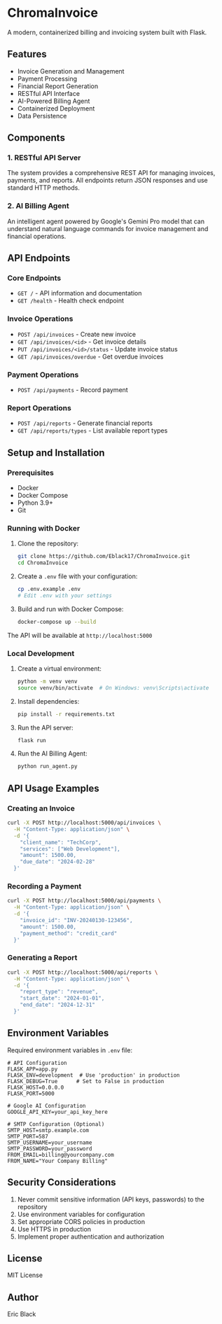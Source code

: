 # ChromaInvoice

A modern, containerized billing and invoicing system built with Flask.

## Features

- Invoice Generation and Management
- Payment Processing
- Financial Report Generation
- RESTful API Interface
- AI-Powered Billing Agent
- Containerized Deployment
- Data Persistence

## Components

### 1. RESTful API Server
The system provides a comprehensive REST API for managing invoices, payments, and reports. All endpoints return JSON responses and use standard HTTP methods.

### 2. AI Billing Agent
An intelligent agent powered by Google's Gemini Pro model that can understand natural language commands for invoice management and financial operations.

## API Endpoints

### Core Endpoints
- `GET /` - API information and documentation
- `GET /health` - Health check endpoint

### Invoice Operations
- `POST /api/invoices` - Create new invoice
- `GET /api/invoices/<id>` - Get invoice details
- `PUT /api/invoices/<id>/status` - Update invoice status
- `GET /api/invoices/overdue` - Get overdue invoices

### Payment Operations
- `POST /api/payments` - Record payment

### Report Operations
- `POST /api/reports` - Generate financial reports
- `GET /api/reports/types` - List available report types

## Setup and Installation

### Prerequisites

- Docker
- Docker Compose
- Python 3.9+
- Git

### Running with Docker

1. Clone the repository:
   ```bash
   git clone https://github.com/Eblack17/ChromaInvoice.git
   cd ChromaInvoice
   ```

2. Create a `.env` file with your configuration:
   ```bash
   cp .env.example .env
   # Edit .env with your settings
   ```

3. Build and run with Docker Compose:
   ```bash
   docker-compose up --build
   ```

The API will be available at `http://localhost:5000`

### Local Development

1. Create a virtual environment:
   ```bash
   python -m venv venv
   source venv/bin/activate  # On Windows: venv\Scripts\activate
   ```

2. Install dependencies:
   ```bash
   pip install -r requirements.txt
   ```

3. Run the API server:
   ```bash
   flask run
   ```

4. Run the AI Billing Agent:
   ```bash
   python run_agent.py
   ```

## API Usage Examples

### Creating an Invoice
```bash
curl -X POST http://localhost:5000/api/invoices \
  -H "Content-Type: application/json" \
  -d '{
    "client_name": "TechCorp",
    "services": ["Web Development"],
    "amount": 1500.00,
    "due_date": "2024-02-28"
  }'
```

### Recording a Payment
```bash
curl -X POST http://localhost:5000/api/payments \
  -H "Content-Type: application/json" \
  -d '{
    "invoice_id": "INV-20240130-123456",
    "amount": 1500.00,
    "payment_method": "credit_card"
  }'
```

### Generating a Report
```bash
curl -X POST http://localhost:5000/api/reports \
  -H "Content-Type: application/json" \
  -d '{
    "report_type": "revenue",
    "start_date": "2024-01-01",
    "end_date": "2024-12-31"
  }'
```

## Environment Variables

Required environment variables in `.env` file:

```env
# API Configuration
FLASK_APP=app.py
FLASK_ENV=development  # Use 'production' in production
FLASK_DEBUG=True      # Set to False in production
FLASK_HOST=0.0.0.0
FLASK_PORT=5000

# Google AI Configuration
GOOGLE_API_KEY=your_api_key_here

# SMTP Configuration (Optional)
SMTP_HOST=smtp.example.com
SMTP_PORT=587
SMTP_USERNAME=your_username
SMTP_PASSWORD=your_password
FROM_EMAIL=billing@yourcompany.com
FROM_NAME="Your Company Billing"
```

## Security Considerations

1. Never commit sensitive information (API keys, passwords) to the repository
2. Use environment variables for configuration
3. Set appropriate CORS policies in production
4. Use HTTPS in production
5. Implement proper authentication and authorization

## License

MIT License

## Author

Eric Black 
